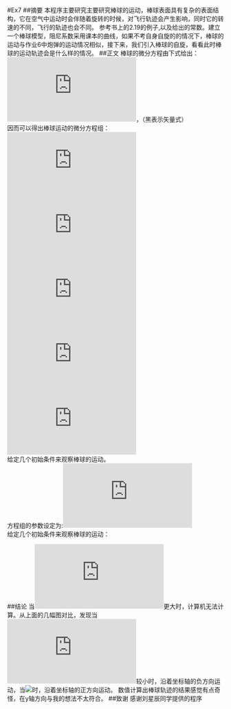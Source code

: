 #Ex7
##摘要
本程序主要研究主要研究棒球的运动，棒球表面具有复杂的表面结构，它在空气中运动时会伴随着旋转的时候，对飞行轨迹会产生影响，同时它的转速的不同，飞行的轨迹也会不同。
参考书上的2.19的例子,以及给出的常数。建立一个棒球模型，阻尼系数采用课本的曲线，如果不考自身自旋的的情况下，棒球的运动与作业6中炮弹的运动情况相似，接下来，我们引入棒球的自旋，看看此时棒球的运动轨迹会是什么样的情况。
##正文
棒球的微分方程由下式给出：  
![](http://latex.codecogs.com/gif.latex?FM%20%3D%20S_0%20%5Cmathbf%7BW%5Ccdot%20S%7D)，（黑表示矢量式）  
因而可以得出棒球运动的微分方程组：  
![](http://latex.codecogs.com/gif.latex?dx/dt=v_x)  
![](http://latex.codecogs.com/gif.latex?d_vx/dt%3D-B_2*%5Cfrac%7Bvv_x%7D%7Bm%7D)  
![](http://latex.codecogs.com/gif.latex?dy/dt=-g)  
![](http://latex.codecogs.com/gif.latex?dz/dt=v_z)  
![](http://latex.codecogs.com/gif.latex?dv_z/dt=-S_0v_xw/m)  
给定几个初始条件来观察棒球的运动。  
方程组的参数设定为:![](http://latex.codecogs.com/gif.latex?S0/m%20%3D%204.1*10%20%5E%7B-4%7DB_2/m%20%3D%200.039&plus;0.058/%281&plus;exp%28%28v-vd%29/delta%29%29)  
给定几个初始条件来观察棒球的运动： 

##结论
当![](http://latex.codecogs.com/gif.latex?v_y)更大时，计算机无法计算。从上面的几幅图对比，发现当![](http://latex.codecogs.com/gif.latex?v_y)较小时，沿着坐标轴的负方向运动，当![](http://latex.codecogs.com/gif.latex?v_y>1000m/s)时，沿着坐标轴的正方向运动。
数值计算出棒球轨迹的结果感觉有点奇怪，在y轴方向与我的想法不太符合。
##致谢
感谢刘星辰同学提供的程序
